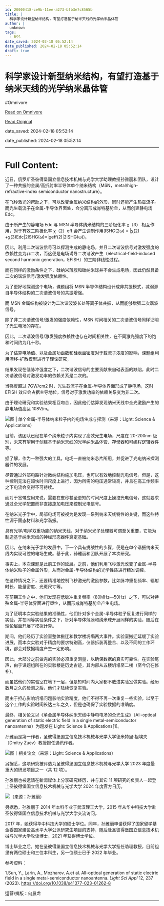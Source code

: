```yaml
---
id: 20000418-ce9b-11ee-a273-bfb3e7c8565b
title: |
  科学家设计新型纳米结构，有望打造基于纳米天线的光学纳米晶体管
author: |
  unknown
tags:
  - RSS
date_saved: 2024-02-18 05:52:14
date_published: 2024-02-18 05:52:14
draft: true
---
```


# 科学家设计新型纳米结构，有望打造基于纳米天线的光学纳米晶体管
#Omnivore

[Read on Omnivore](https://omnivore.app/me/-18dbde05ef4)

[Read Original](https://www.mittrchina.com/news/detail/13011)

date_saved: 2024-02-18 05:52:14

date_published: 2024-02-18 05:52:14

--- 

# Full Content: 

近日，俄罗斯圣彼得堡国立信息技术机械与光学大学助理教授孙雅丽和团队，设计了一种共振的金属/高折射率半导体单个纳米结构（MSN，metal/high-refractive-index semiconductor nanostructure）。

在飞秒激光的帮助之下，可以改变金属纳米结构的外形，同时还能产生热载流子。而光生载流子在金属-半导体界面处，会分离形成肖特基势垒，从而创建静电场 Edc。

由于所产生的静电场 Edc 与 MSN 半导体纳米结构的三阶极化率 χ（3） 相互作用，对于有效二阶极化率 χ（2）eff 会产生调制作用(ISHG(2ω) = |χ(2) +χ(3)Edc|2ISHG(ω)=|χeff(2)|2ISHG(ω))。

因此，利用二次谐波信号可以探测生成的静电场，并且二次谐波信号对激发强度的依赖性变为非二次，而这便是电场诱导二次谐波产生（electrical-field-induced second harmonic generation，EFISH）的三阶非线性过程。

而在同样的激励条件之下，硅纳米薄膜和硅纳米球并不会生成电场，因此仍然具备二次的谐波信号/激发强度依赖性。

为了更好地探测这个电场，课题组将 MSN 半导体结构设计成非共振模式，减弱源自半导体结构的二次谐波信号的共振增强。

而 MSN 金属结构被设计为二次谐波波长处等离子体共振，从而能够增强二次谐波信号。

除了非二次谐波信号/激发的强度依赖性，MSN 时间相关的二次谐波信号同样证明了光生电场的存在。

因此，二次谐波信号/激发强度依赖性也存在时间相关性，在不同激光强度下的饱和时间约为几十秒。

为了估算电场值、以及金属功函数和硅表面密度对于载流子浓度的影响，课题组利用漂移-扩散模型进行了理论研究，

结果发现在低脉冲强度之下，二次谐波信号的主要贡献来自硅表面的缺陷，此时二次谐波信号对激发功率的依赖关系是二次的。

当强度超过 7GW/cm2 时，光生载流子在金属-半导体界面形成了静电场，这时 EFISH 效应会占据主导地位，信号对于激发功率的依赖关系变为非二次。

由于理论研究和实验结果相互吻合，因此他们估算发现纳米天线中全光激励产生的静电场值高达 108V/m。

![](https://proxy-prod.omnivore-image-cache.app/0x0,smONk7PdTIoVAXU2iMnx1Gp2RQ9q1qpF2sUNYxD3VW90/https://p3-sign.toutiaoimg.com/tos-cn-i-6w9my0ksvp/feab5a9f8f134cad9e8ab100f6dff918~tplv-obj.image?lk3s=ef143cfe&traceid=202402181849553A372A096E137C59C071&x-expires=2147483647&x-signature=P67hH4IMtdOt5rdaJe5XhdiD5mQ%3D)图 | 单个金属-半导体纳米粒子内的电场生成与探测（来源：Light: Science & Applications）

目前，该团队已经在单个纳米粒子内实现了高效光生电场，尺度在 20-200nm 级别，未来有望用于创建基于纳米天线的光学纳米晶体管、存储器和可编程逻辑器件等。

据了解，作为一种强大的工具，电场一直被纳米芯片所用，并促进了光电纳米探测器件的发展。

尽管通过外部电路针对微纳结构施加电压，也可以有效地控制光电信号。但是，这种控制无法在超快时间尺度上进行，因为所需的电压通常较高，并且在高工作频率之下电流会变得不可持续。

而对于宽带应用来说，需要在皮秒甚至更短的时间尺度上操控光电信号，这就要求通过全光学配置而非直接施加电压来控制光电信号。

在纳米光子学中，局部电场可被视为是发现一系列纳米天线特性的关键，而这些特性源于固态材料和光学谐振。

具有光学/电学双重功能的纳米天线，对于纳米光子处理器可谓至关重要，它能为制造基于纳米天线的神经形态器件奠定基础。

因此，在纳米光子学的发展中，下一个具有挑战性的步骤，便是在单个谐振纳米天线内实现可控的电场生成。基于此，孙雅丽和团队开展了本次研究。

事实上，本次课题是此前工作的延展。之前，他们利用飞秒激光改变了金属-半导体纳米粒子的金属外形，从而对金属-半导体结构的光学性质进行精准调控。

在这种情况之下，还要精准地控制飞秒激光的激励参数，比如脉冲重复频率、辐射时长、能量密度、光斑尺寸等。

在前期工作之中，他们发现在低脉冲重复频率（80MHz—50Hz）之下，可以对特殊金属-半导体界面进行塑性，从而形成肖特基势垒产生电场。

为了证明本次实验结果的准确性，他们针对多个金属-半导体粒子反复进行同样的实验，并在同等实验条件之下，针对半导体薄膜和纳米球开展同样的实验，随后在理论层面开展了模拟计算。

期间，他们经历了实验室整体搬迁和教学楼坍塌两大事件。实验室搬迁延缓了实验进展，而本次实验对于精度的要求特别高，仪器拆装再整合、以及不同的工作环境，都会对数据精度产生一定影响。

因此，大部分之前做完的实验必须重复测量，以确保数据的真实可靠性。在实验尾声，由于课题组所在的实验楼是历史古迹，其内部从五楼坍塌至二楼（至今仍在修补）。

而虽然他们的实验室在地下一层，但是短时间内大家都不敢进实验室做实验。经历数月之久的检测之后，他们才陆续恢复实验。

而由于担心影响坍塌问题影响实验精度，他们不得不再一次重复一些实验，以至于这个工作的实验时间长达三年之久，但是也确保了实验数据的准确度。

最终，相关论文以《单金属半导体纳米天线中静电电场的全光生成》（All-optical generation of static electric field in a single metal-semiconductor nanoantenna）为题发在 Light: Science & Applications\[1\]。

孙雅丽是第一作者，圣彼得堡国立信息技术机械与光学大学德米特里·祖埃夫（Dmitry Zuev）教授担任通讯作者。

![](https://proxy-prod.omnivore-image-cache.app/0x0,sDwML4eR4Fp9Mp7WEJ6CfJhVaLFoFhNTxRl_YtfVgcIo/https://p3-sign.toutiaoimg.com/tos-cn-i-6w9my0ksvp/bf16a614f364467ab39400018c1d1c31~tplv-obj.image?lk3s=ef143cfe&traceid=202402181849553A372A096E137C59C071&x-expires=2147483647&x-signature=7rx23fEqJP5Pjw89744Djyopxxo%3D)图｜相关论文（来源：Light: Science & Applications）

另据悉，这项研究被评选为圣彼得堡国立信息技术机械与光学大学 2023 年度最重大的研发项目之一（共 12 项）。

孙雅丽也被邀请在新闻媒体上分享研究经历，并与其它 11 项研究的负责人一起登上圣彼得堡国立信息技术机械与光学大学 2024 年度官方日历。

![](https://proxy-prod.omnivore-image-cache.app/0x0,smZgNQoVXWULNcSkCmmwQRyMIHrDeWcNDr9MTIsitKNE/https://p3-sign.toutiaoimg.com/tos-cn-i-6w9my0ksvp/b4f1a9836929493d9ff9de9086a337ee~tplv-obj.image?lk3s=ef143cfe&traceid=202402181849553A372A096E137C59C071&x-expires=2147483647&x-signature=XEF7LHy6IkfdSQCU1X%2FSIUK3IWg%3D)（来源：孙雅丽）

另据悉，孙雅丽于 2014 年本科毕业于武汉理工大学，2015 年从华中科技大学赴圣彼得堡国立信息技术机械与光学大学交流访问。

2017 年，她获得华中科技大学的硕士学位。同年，孙雅丽申请获得了国家留学基金委国家建设高水平大学公派研究生项目的支持，随后赴圣彼得堡国立信息技术机械与光学大学攻读博士，2021 年获得博士学位。

博士毕业之后，她在圣彼得堡国立信息技术机械与光学大学担任助理教授，目前组里有两位硕士和三位本科生，另一位硕士已于 2022 年毕业。

参考资料：

1.Sun, Y., Larin, A., Mozharov, A.et al. All-optical generation of static electric field in a single metal-semiconductor nanoantenna. _Light Sci Appl_ 12, 237 (2023). https://doi.org/10.1038/s41377-023-01262-8

运营/排版：何晨龙

---

